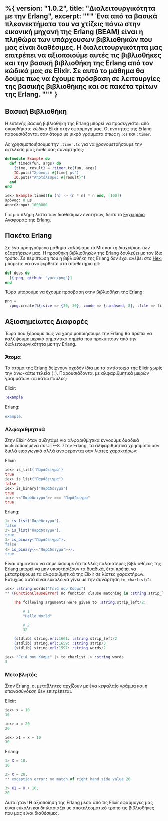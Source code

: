%{
  version: "1.0.2",
  title: "Διαλειτουργικότητα με την Erlang",
  excerpt: """
  Ένα από τα βασικά πλεονεκτήματα του να χτίζεις πάνω στην εικονική μηχανή της Erlang (BEAM)  είναι η πληθώρα των υπάρχουσων βιβλιοθηκών που μας είναι διαθέσιμες.  Η διαλειτουργικότητα μας επιτρέπει να αξιοποιούμε αυτές τις βιβλιοθήκες και την βασική βιβλιοθήκη της Erlang από τον κώδικά μας σε Elixir.  Σε αυτό το μάθημα θα δούμε πως να έχουμε πρόσβαση σε λειτουργίες της βασικής βιβλιοθήκης και σε πακέτα τρίτων της Erlang.
  """
}
---

## Βασική Βιβλιοθήκη

Η εκτενής βασική βιβλιοθήκη της Erlang μπορεί να προσεγγιστεί από οποιοδήποτε κώδικα Elixir στην εφαρμογή μας.  Οι ενότητες της Erlang παρουσιάζονται σαν άτομα με μικρά γράμματα όπως η `:os` και `:timer`.

Ας χρησιμοποιήσουμε την `:timer.tc` για να χρονομετρήσουμε την εκτέλεση μιας δοθείσας συνάρτησης:

```elixir
defmodule Example do
  def timed(fun, args) do
    {time, result} = :timer.tc(fun, args)
    IO.puts("Χρόνος: #{time} μs")
    IO.puts("Αποτέλεσμα: #{result}")
  end
end

iex> Example.timed(fn (n) -> (n * n) * n end, [100])
Χρόνος: 8 μs
Αποτέλεσμα: 1000000
```

Για μια πλήρη λίστα των διαθέσιμων ενοτήτων, δείτε το [Εγχειρίδιο Αναφοράς της Erlang](http://erlang.org/doc/apps/stdlib/).

## Πακέτα Erlang

Σε ένα προηγούμενο μάθημα καλύψαμε το Mix και τη διαχείριση των εξαρτήσεων μας.  Η προσθήκη βιβλιοθηκών της Erlang δουλεύει με τον ίδιο τρόπο.  Σε περίπτωση που η βιβλιοθήκη της Erlang δεν έχει ανέβει στο [Hex](https://hex.pm), μπορείτε να αναφερθείτε στο αποθετήριο git:

```elixir
def deps do
  [{:png, github: "yuce/png"}]
end
```

Τώρα μπορούμε να έχουμε πρόσβαση στην βιβλιοθήκη της Erlang:

```elixir
png =
  :png.create(%{:size => {30, 30}, :mode => {:indexed, 8}, :file => file, :palette => palette})
```

## Αξιοσημείωτες Διαφορές

Τώρα που ξέρουμε πως να χρησιμοποιήσουμε την Erlang θα πρέπει να καλύψουμε μερικά σημαντικά σημεία που προκύπτουν από την διαλειτουργικότητα με την Erlang.

### Άτομα

Τα άτομα της Erlang δείχνουν σχεδόν ίδια με τα αντίστοιχα της Elixir χωρίς την άνω-κάτω τελεία (`:`).  Παρουσιάζονται με αλφαριθμητικά μικρών γραμμάτων και κάτω παύλες:

Elixir:

```elixir
:example
```

Erlang:

```erlang
example.
```

### Αλφαριθμητικά

Στην Elixir όταν συζητάμε για αλφαριθμητικά εννοούμε δυαδικά κωδικοποιημένα σε UTF-8.  Στην Erlang, τα αλφαριθμητικά χρησιμοποιούν διπλά εισαγωγικά αλλά αναφέρονται σαν λίστες χαρακτήρων:

Elixir:

```elixir
iex> is_list('Παράδειγμα')
true
iex> is_list("Παράδειγμα")
false
iex> is_binary("Παράδειγμα")
true
iex> <<"Παράδειγμα">> === "Παράδειγμα"
true
```

Erlang:

```erlang
1> is_list('Παράδειγμα').
false
2> is_list("Παράδειγμα").
true
3> is_binary("Παράδειγμα").
false
4> is_binary(<<"Παράδειγμα">>).
true
```

Είναι σημαντικό να σημειώσουμε ότι πολλές παλαιότερες βιβλιοθήκες της Erlang μπορεί να μην υποστηρίζουν τα δυαδικά, έτσι πρέπει να μετατρέψουμε τα αλφαριθμητικά της Elixir σε λίστες χαρακτήρων.  Ευτυχώς αυτό είναι εύκολο να γίνει με την συνάρτηση `to_charlist/1`:

```elixir
iex> :string.words("Γειά σου Κόσμε")
** (FunctionClauseError) no function clause matching in :string.strip_left/2

    The following arguments were given to :string.strip_left/2:

        # 1
        "Hello World"

        # 2
        32

    (stdlib) string.erl:1661: :string.strip_left/2
    (stdlib) string.erl:1659: :string.strip/3
    (stdlib) string.erl:1597: :string.words/2

iex> "Γειά σου Κόσμε" |> to_charlist |> :string.words
3
```

### Μεταβλητές

Στην Erlang, οι μεταβλητές αρχίζουν με ένα κεφαλαίο γράμμα και η επανασύνδεση δεν επιτρέπεται.

Elixir:

```elixir
iex> x = 10
10

iex> x = 20
20

iex> x1 = x + 10
30
```

Erlang:

```erlang
1> X = 10.
10

2> X = 20.
** exception error: no match of right hand side value 20

3> X1 = X + 10. 
20
```

Αυτό ήταν!  Η αξιοποίηση της Erlang μέσα από τις Elixir εφαρμογές μας είναι εύκολη και διπλασιάζει με αποτελεσματικό τρόπο τις βιβλιοθήκες που μας είναι διαθέσιμες.
